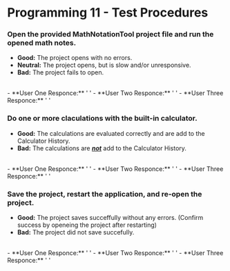 # Programming 11 - Test Procedures

### Open the provided MathNotationTool project file and run the opened math notes.

- **Good:** The project opens with no errors.
- **Neutral:** The project opens, but is slow and/or unresponsive.
- **Bad:** The project fails to open.
<br>
- **User One Responce:** ' '
- **User Two Responce:** ' '
- **User Three Responce:** ' '

### Do one or more claculations with the built-in calculator.

- **Good:** The calculations are evaluated correctly and are add to the Calculator History.
- **Bad:** The calculations are <ins>***not***</ins> add to the Calculator History.
<br>
- **User One Responce:** ' '
- **User Two Responce:** ' '
- **User Three Responce:** ' '

### Save the project, restart the application, and re-open the project.

- **Good:** The project saves succeffully without any errors. (Confirm success by openeing the project after restarting)
- **Bad:** The project did not save succefully.
<br>
- **User One Responce:** ' '
- **User Two Responce:** ' '
- **User Three Responce:** ' '
